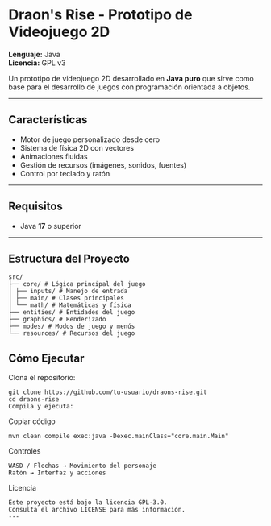 # Draon's Rise - Prototipo de Videojuego 2D

**Lenguaje:** Java  
**Licencia:** GPL v3  

Un prototipo de videojuego 2D desarrollado en **Java puro** que sirve como base para el desarrollo de juegos con programación orientada a objetos.

---

## Características
- Motor de juego personalizado desde cero  
- Sistema de física 2D con vectores  
- Animaciones fluidas  
- Gestión de recursos (imágenes, sonidos, fuentes)  
- Control por teclado y ratón  

---

## Requisitos
- Java **17** o superior  

---

## Estructura del Proyecto
```
src/
├── core/ # Lógica principal del juego
│ ├── inputs/ # Manejo de entrada
│ ├── main/ # Clases principales
│ └── math/ # Matemáticas y física
├── entities/ # Entidades del juego
├── graphics/ # Renderizado
├── modes/ # Modos de juego y menús
└── resources/ # Recursos del juego
```

## Cómo Ejecutar

Clona el repositorio:
```
git clone https://github.com/tu-usuario/draons-rise.git
cd draons-rise
Compila y ejecuta:

```

Copiar código
```
mvn clean compile exec:java -Dexec.mainClass="core.main.Main"
```
Controles
```
WASD / Flechas → Movimiento del personaje
Ratón → Interfaz y acciones
```
Licencia
```
Este proyecto está bajo la licencia GPL-3.0.
Consulta el archivo LICENSE para más información.
---








